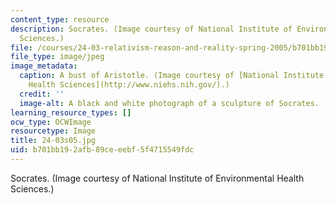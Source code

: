 ```yaml
---
content_type: resource
description: Socrates. (Image courtesy of National Institute of Environmental Health
  Sciences.)
file: /courses/24-03-relativism-reason-and-reality-spring-2005/b701bb192afb89ceeebf5f4715549fdc_24-03s05.jpg
file_type: image/jpeg
image_metadata:
  caption: A bust of Aristotle. (Image courtesy of [National Institute of Environmental
    Health Sciences](http://www.niehs.nih.gov/).)
  credit: ''
  image-alt: A black and white photograph of a sculpture of Socrates.
learning_resource_types: []
ocw_type: OCWImage
resourcetype: Image
title: 24-03s05.jpg
uid: b701bb19-2afb-89ce-eebf-5f4715549fdc
---
```

Socrates. (Image courtesy of National Institute of Environmental Health Sciences.)

